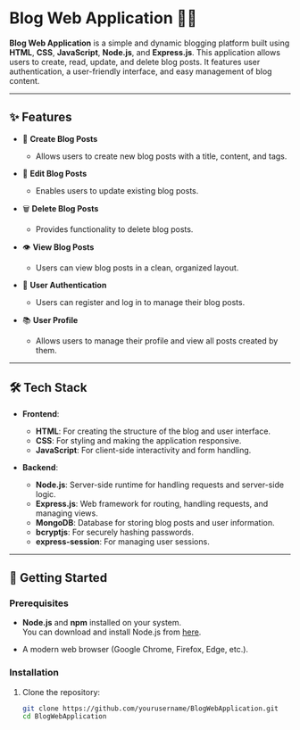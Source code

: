 # Blog Web Application 📝🌐  

**Blog Web Application** is a simple and dynamic blogging platform built using **HTML**, **CSS**, **JavaScript**, **Node.js**, and **Express.js**. This application allows users to create, read, update, and delete blog posts. It features user authentication, a user-friendly interface, and easy management of blog content.

---

## ✨ Features  

- 📝 **Create Blog Posts**  
  - Allows users to create new blog posts with a title, content, and tags.  

- 🔄 **Edit Blog Posts**  
  - Enables users to update existing blog posts.  

- 🗑️ **Delete Blog Posts**  
  - Provides functionality to delete blog posts.  

- 👁️ **View Blog Posts**  
  - Users can view blog posts in a clean, organized layout.  

- 🔐 **User Authentication**  
  - Users can register and log in to manage their blog posts.  

- 📚 **User Profile**  
  - Allows users to manage their profile and view all posts created by them.  

---

## 🛠️ Tech Stack  

- **Frontend**:  
  - **HTML**: For creating the structure of the blog and user interface.  
  - **CSS**: For styling and making the application responsive.  
  - **JavaScript**: For client-side interactivity and form handling.  

- **Backend**:  
  - **Node.js**: Server-side runtime for handling requests and server-side logic.  
  - **Express.js**: Web framework for routing, handling requests, and managing views.  
  - **MongoDB**: Database for storing blog posts and user information.  
  - **bcryptjs**: For securely hashing passwords.  
  - **express-session**: For managing user sessions.

---

## 🚀 Getting Started  

### Prerequisites  

- **Node.js** and **npm** installed on your system.  
  You can download and install Node.js from [here](https://nodejs.org/).  

- A modern web browser (Google Chrome, Firefox, Edge, etc.).

### Installation  

1. Clone the repository:  
   ```bash
   git clone https://github.com/yourusername/BlogWebApplication.git
   cd BlogWebApplication
